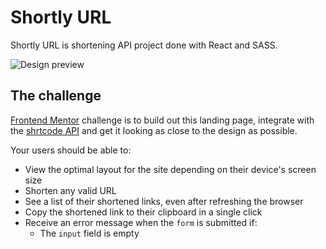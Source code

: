 # Shortly URL

Shortly URL is shortening API project done with React and SASS. 

![Design preview](https://ibb.co/ZNGwJRC)

## The challenge

 [Frontend Mentor](https://www.frontendmentor.io) challenge is to build out this landing page, integrate with the [shrtcode API](https://app.shrtco.de/) and get it looking as close to the design as possible.

Your users should be able to:

- View the optimal layout for the site depending on their device's screen size
- Shorten any valid URL
- See a list of their shortened links, even after refreshing the browser
- Copy the shortened link to their clipboard in a single click
- Receive an error message when the `form` is submitted if:
  - The `input` field is empty
